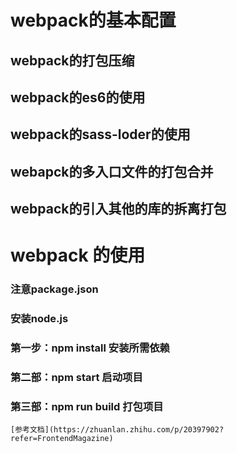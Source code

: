 # webpack的基本配置 

## webpack的打包压缩
## webpack的es6的使用
## webpack的sass-loder的使用 
## webapck的多入口文件的打包合并  
## webpack的引入其他的库的拆离打包

# webpack 的使用
### 注意package.json
###  安装node.js 
###  第一步：npm install 安装所需依赖
###  第二部：npm start  启动项目
###  第三部：npm run build  打包项目 

```
[参考文档](https://zhuanlan.zhihu.com/p/20397902?refer=FrontendMagazine)
